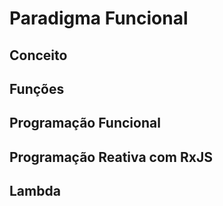 # Paradigma Funcional

## Conceito

## Funções

## Programação Funcional

## Programação Reativa com RxJS

## Lambda
